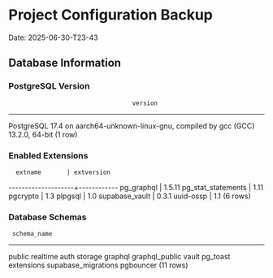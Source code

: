 # Project Configuration Backup
Date: 2025-06-30-T23-43

## Database Information
### PostgreSQL Version
                                      version                                       
------------------------------------------------------------------------------------
 PostgreSQL 17.4 on aarch64-unknown-linux-gnu, compiled by gcc (GCC) 13.2.0, 64-bit
(1 row)


### Enabled Extensions
      extname       | extversion 
--------------------+------------
 pg_graphql         | 1.5.11
 pg_stat_statements | 1.11
 pgcrypto           | 1.3
 plpgsql            | 1.0
 supabase_vault     | 0.3.1
 uuid-ossp          | 1.1
(6 rows)


### Database Schemas
     schema_name     
---------------------
 public
 realtime
 auth
 storage
 graphql
 graphql_public
 vault
 pg_toast
 extensions
 supabase_migrations
 pgbouncer
(11 rows)

